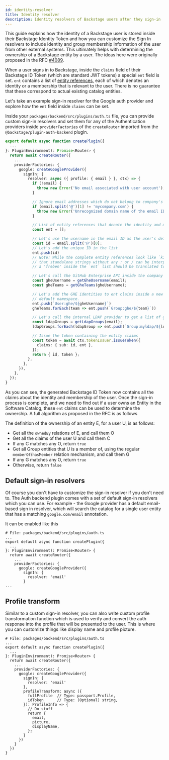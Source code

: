 ```yaml
---
id: identity-resolver
title: Identity resolver
description: Identity resolvers of Backstage users after they sign-in
---
```


This guide explains how the identity of a Backstage user is stored inside their
Backstage Identity Token and how you can customize the Sign In resolvers to
include identity and group membership information of the user from other
external systems. This ultimately helps with determining the ownership of a
Backstage entity by a user. The ideas here were originally proposed in the RFC
[#4089](https://github.com/backstage/backstage/issues/4089).

When a user signs in to Backstage, inside the `claims` field of their Backstage
ID Token (which are standard JWT tokens) a special `ent` field is set. `ent`
contains a list of [entity references](../features/software-catalog/references),
each of which denotes an identity or a membership that is relevant to the user.
There is no guarantee that these correspond to actual existing catalog entities.

Let's take an example sign-in resolver for the Google auth provider and explore
how the `ent` field inside `claims` can be set.

Inside your `packages/backend/src/plugins/auth.ts` file, you can provide custom
sign-in resolvers and set them for any of the Authentication providers inside
`providerFactories` of the `createRouter` imported from the
`@backstage/plugin-auth-backend` plugin.

```ts
export default async function createPlugin({
  ...
}: PluginEnvironment): Promise<Router> {
  return await createRouter({
    ...
    providerFactories: {
      google: createGoogleProvider({
        signIn: {
          resolver: async ({ profile: { email } }, ctx) => {
            if (!email) {
              throw new Error('No email associated with user account');
            }

            // Ignore email addresses which do not belong to company's domain name
            if (email.split('@')[1] != 'mycompany.com') {
              throw new Error('Unrecognized domain name of the email ID used to sign in.')
            }

            // List of entity references that denote the identity and membership of the user
            const ent = [];

            // Let's use the username in the email ID as the user's default unique identifier inside Backstage
            const id = email.split('@')[0];
            // Let's add the unique ID in the list
            ent.push(id)
            // Note: While the complete entity references look like `kind:namespace/name`, it should be safe to assume
            // that standalone strings without any : or / can be interpresed as user kind in the default namespace. So,
            // a 'freben' inside the `ent` list should be translated to `User:default/freben` when making any assertions.

            // Let's call the GitHub Enterprise API inside the company and get the teams that the user belongs to
            const gheUsername = getGheUsername(email);
            const gheTeams = getGheTeams(gheUsername);

            // Let's add the GHE identities to ent claims inside a new ghe namespace to keep things separate from the
            // default namespace.
            ent.push(`User:ghe/${gheUsername}`)
            gheTeams.forEach(team => ent.push(`Group:ghe/${team}`))

            // Let's call the internal LDAP provider to get a list of groups the user belongs to
            const ldapGroups = getLdapGroups(email);
            ldapGroups.forEach(ldapGroup => ent.push(`Group:myldap/${ldapGroup}`))

            // Issue the token containing the entity claims
            const token = await ctx.tokenIssuer.issueToken({
              claims: { sub: id, ent },
            });
            return { id, token };
          },
        },
      }),
    },
  });
}
```

As you can see, the generated Backstage ID Token now contains all the claims
about the identity and membership of the user. Once the sign-in process is
complete, and we need to find out if a user owns an Entity in the Software
Catalog, these `ent` claims can be used to determine the ownership. A full
algorithm as proposed in the RFC is as follows

The definition of the ownership of an entity E, for a user U, is as follows:

- Get all the `ownedBy` relations of E, and call them O
- Get all the claims of the user U and call them C
- If any C matches any O, return `true`
- Get all Group entities that U is a member of, using the regular
  `memberOf`/`hasMember` relation mechanism, and call them G
- If any G matches any O, return `true`
- Otherwise, return `false`

## Default sign-in resolvers

Of course you don't have to customize the sign-in resolver if you don't need to.
The Auth backend plugin comes with a set of default sign-in resolvers which you
can use. For example - the Google provider has a default email-based sign in
resolver, which will search the catalog for a single user entity that has a
matching `google.com/email` annotation.

It can be enabled like this

```tsx
# File: packages/backend/src/plugins/auth.ts
...
export default async function createPlugin({
  ...
}: PluginEnvironment): Promise<Router> {
  return await createRouter({
    ...
    providerFactories: {
      google: createGoogleProvider({
        signIn: {
          resolver: 'email'
        }
...
```

## Profile transform

Similar to a custom sign-in resolver, you can also write custom profile
transformation function which is used to verify and convert the auth response
into the profile that will be presented to the user. This is where you can
customize things like display name and profile picture.

```tsx
# File: packages/backend/src/plugins/auth.ts
...
export default async function createPlugin({
  ...
}: PluginEnvironment): Promise<Router> {
  return await createRouter({
    ...
    providerFactories: {
      google: createGoogleProvider({
        signIn: {
          resolver: 'email'
        },
        profileTransform: async ({
          fullProfile  // Type: passport.Profile,
          idToken      // Type: (Optional) string,
        }): ProfileInfo => {
          // Do stuff
          return {
            email,
            picture,
            displayName,
          };
        }
      })
    }
  })
}
```
